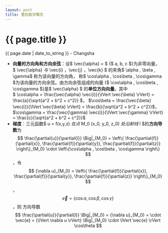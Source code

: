 ```yaml
---
layout: post
title: 重拾数学概念
---
```


{{ page.title }}
================

<p class="meta">{{ page.date | date_to_string }} - Changsha</p>

+ **向量的方向角和方向余弦**：设$ \vec{\alpha} = $ {$ a, b, c $}为非零向量， $ \vec{\alpha} $与$ \vec{i} ，\vec{j} ，\vec{k} $ 的夹角$ \alpha , \beta , \gamma$ 称为该向量的方向角，
称$ \cos\alpha , \cos\beta , \cos\gamma $为该向量的方向余弦。由方向余弦组成的向量  
{$ \cos\alpha , \cos\beta , \cos\gamma $}是$ \vec{\alpha} $ 的**单位方向向量**。其中  
$ \cos\alpha = \frac{\vec{\alpha}  \vec{i}}{\lVert \vec{\beta} \rVert} = \frac{a}{\sqrt{a^2 + b^2 + c^2}} $，
$\cos\beta = \frac{\vec{\beta}  \vec{i}}{\lVert \vec{\beta} \rVert} = \frac{b}{\sqrt{a^2 + b^2 + c^2}}$，
$\cos\gamma = \frac{\vec{\gamma}  \vec{i}}{\lVert \vec{\gamma} \rVert} = \frac{c}{\sqrt{a^2 + b^2 + c^2}}$
+ **梯度**：三元函数$ u = f(x,y,z) $在点$ M_0 (x_0, y_0, z_0) $处沿射线$ l $的**方向导数**为  
$$ \frac{\partial{u}}{\partial{l}} \Big|_{M_0} = 
\left\{
\frac{\partial{f}}{\partial{x}}, \frac{\partial{f}}{\partial{y}}, \frac{\partial{f}}{\partial{z}} 
\right\}_{M_0}
\cdot 
\left\{\cos\alpha , \cos\beta , \cos\gamma \right\}
$$，令
$$
{\nabla u}_{M_0} =
\left\{
\frac{\partial{f}}{\partial{x}}, \frac{\partial{f}}{\partial{y}}, \frac{\partial{f}}{\partial{z}} 
\right\}_{M_0}
$$，
$$
\vec{e} = 
\left\{\cos\alpha , \cos\beta , \cos\gamma \right\}
$$，则
方向导数
$$ \frac{\partial{u}}{\partial{l}} \Big|_{M_0} = 
{\nabla u}_{M_0} =
\cdot 
\vec{e} = 
{\lVert \nabla u \rVert} \Big|_{M_0} 
\cdot
\lVert \vec{e} \rVert
\cos\theta
$$